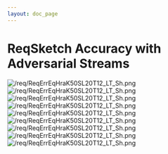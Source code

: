 ```yaml
---
layout: doc_page
---
```

<!--
    Licensed to the Apache Software Foundation (ASF) under one
    or more contributor license agreements.  See the NOTICE file
    distributed with this work for additional information
    regarding copyright ownership.  The ASF licenses this file
    to you under the Apache License, Version 2.0 (the
    "License"); you may not use this file except in compliance
    with the License.  You may obtain a copy of the License at

      http://www.apache.org/licenses/LICENSE-2.0

    Unless required by applicable law or agreed to in writing,
    software distributed under the License is distributed on an
    "AS IS" BASIS, WITHOUT WARRANTIES OR CONDITIONS OF ANY
    KIND, either express or implied.  See the License for the
    specific language governing permissions and limitations
    under the License.
-->
# ReqSketch Accuracy with Adversarial Streams

<img class="doc-img-full" src="{{site.docs_img_dir}}/req/ReqErrEqHraK50SL20T12_LT_Sh.png" alt="/req/ReqErrEqHraK50SL20T12_LT_Sh.png" />

<img class="doc-img-full" src="{{site.docs_img_dir}}/req/ReqErrEqHraK50SL20T12_LT_NoSh.png" alt="/req/ReqErrEqHraK50SL20T12_LT_Sh.png" />

<img class="doc-img-full" src="{{site.docs_img_dir}}/req/ReqErrEqHraK50SL20T0_LT_Sorted.png" alt="/req/ReqErrEqHraK50SL20T12_LT_Sh.png" />

<img class="doc-img-full" src="{{site.docs_img_dir}}/req/ReqErrEqHraK50SL20T0_LT_Reversed.png" alt="/req/ReqErrEqHraK50SL20T12_LT_Sh.png" />

<img class="doc-img-full" src="{{site.docs_img_dir}}/req/ReqErrEqHraK50SL20T0_LT_Random.png" alt="/req/ReqErrEqHraK50SL20T12_LT_Sh.png" />

<img class="doc-img-full" src="{{site.docs_img_dir}}/req/ReqErrEqHraK50SL20T0_LT_Zoomin.png" alt="/req/ReqErrEqHraK50SL20T12_LT_Sh.png" />

<img class="doc-img-full" src="{{site.docs_img_dir}}/req/ReqErrEqHraK50SL20T0_LT_Zoomout.png" alt="/req/ReqErrEqHraK50SL20T12_LT_Sh.png" />

<img class="doc-img-full" src="{{site.docs_img_dir}}/req/ReqErrEqHraK50SL20T0_LT_Sqrt.png" alt="/req/ReqErrEqHraK50SL20T12_LT_Sh.png" />

<img class="doc-img-full" src="{{site.docs_img_dir}}/req/ReqErrEqHraK50SL20T0_LT_FlipFlop.png" alt="/req/ReqErrEqHraK50SL20T12_LT_Sh.png" />